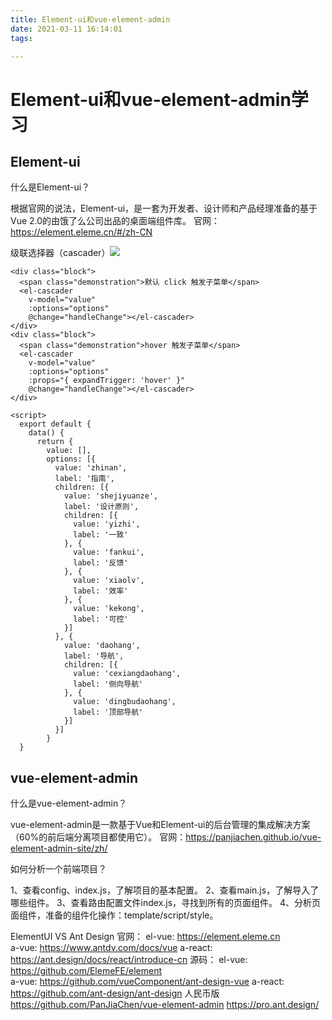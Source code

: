 ```yaml
---
title: Element-ui和vue-element-admin
date: 2021-03-11 16:14:01
tags:

---
```


# Element-ui和vue-element-admin学习
## Element-ui
什么是Element-ui？

根据官网的说法，Element-ui，是一套为开发者、设计师和产品经理准备的基于Vue 2.0的由饿了么公司出品的桌面端组件库。
官网：https://element.eleme.cn/#/zh-CN

级联选择器（cascader）<img src="https://imgconvert.csdnimg.cn/aHR0cHM6Ly91cGxvYWQtaW1hZ2VzLmppYW5zaHUuaW8vdXBsb2FkX2ltYWdlcy8xMTQwNTU1OC01OWQ5ZTliZWNiMTkzN2ZkLnBuZw?x-oss-process=image/format,png">

```
<div class="block">
  <span class="demonstration">默认 click 触发子菜单</span>
  <el-cascader
    v-model="value"
    :options="options"
    @change="handleChange"></el-cascader>
</div>
<div class="block">
  <span class="demonstration">hover 触发子菜单</span>
  <el-cascader
    v-model="value"
    :options="options"
    :props="{ expandTrigger: 'hover' }"
    @change="handleChange"></el-cascader>
</div>

<script>
  export default {
    data() {
      return {
        value: [],
        options: [{
          value: 'zhinan',
          label: '指南',
          children: [{
            value: 'shejiyuanze',
            label: '设计原则',
            children: [{
              value: 'yizhi',
              label: '一致'
            }, {
              value: 'fankui',
              label: '反馈'
            }, {
              value: 'xiaolv',
              label: '效率'
            }, {
              value: 'kekong',
              label: '可控'
            }]
          }, {
            value: 'daohang',
            label: '导航',
            children: [{
              value: 'cexiangdaohang',
              label: '侧向导航'
            }, {
              value: 'dingbudaohang',
              label: '顶部导航'
            }]
          }]
        }
  }
```
## vue-element-admin
什么是vue-element-admin？

vue-element-admin是一款基于Vue和Element-ui的后台管理的集成解决方案（60%的前后端分离项目都使用它）。
官网：https://panjiachen.github.io/vue-element-admin-site/zh/

如何分析一个前端项目？

1、查看config、index.js，了解项目的基本配置。
2、查看main.js，了解导入了哪些组件。
3、查看路由配置文件index.js，寻找到所有的页面组件。
4、分析页面组件，准备的组件化操作：template/script/style。


ElementUI   VS  Ant Design
官网：
el-vue: https://element.eleme.cn	
a-vue: https://www.antdv.com/docs/vue
a-react: https://ant.design/docs/react/introduce-cn
源码：
el-vue: https://github.com/ElemeFE/element	
a-vue: https://github.com/vueComponent/ant-design-vue
a-react: https://github.com/ant-design/ant-design
人民币版
https://github.com/PanJiaChen/vue-element-admin
https://pro.ant.design/
